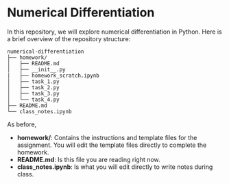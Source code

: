 # Numerical Differentiation

In this repository, we will explore numerical differentiation in Python. Here is a brief overview of the repository structure:
```
numerical-differentiation
├── homework/
│   ├── README.md
│   ├── __init__.py
|   ├── homework_scratch.ipynb
│   ├── task_1.py
│   ├── task_2.py
│   ├── task_3.py
│   └── task_4.py
├── README.md
└── class_notes.ipynb
```
As before,
- **homework/**: Contains the instructions and template files for the assignment. You will edit the template files directly to complete the homework.
- **README.md**: Is this file you are reading right now.
- **class_notes.ipynb**: Is what you will edit directly to write notes during class.
